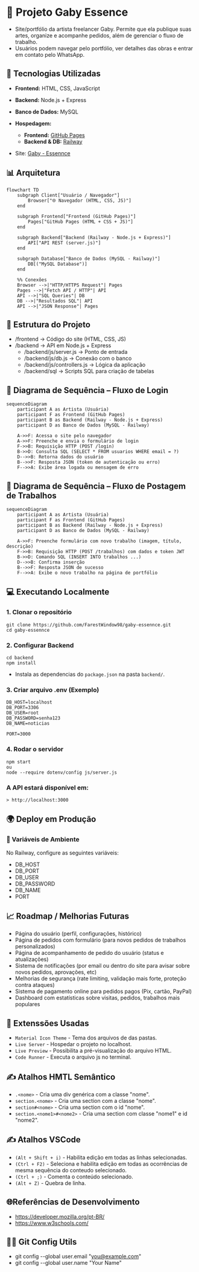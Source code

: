 # 🎨 Projeto Gaby Essence  

- Site/portfólio da artista freelancer Gaby. Permite que ela publique suas artes, organize e acompanhe pedidos, além de gerenciar o fluxo de trabalho.  
- Usuários podem navegar pelo portfólio, ver detalhes das obras e entrar em contato pelo WhatsApp.
 
## 🚀 Tecnologias Utilizadas
- **Frontend:** HTML, CSS, JavaScript  
- **Backend:** Node.js + Express  
- **Banco de Dados:** MySQL  
- **Hospedagem:**  
  - **Frontend:** [GitHub Pages](https://seu-usuario.github.io/seu-repo/)  
  - **Backend & DB:** [Railway](https://seu-backend.up.railway.app) 
    
- Site: [Gaby - Essennce](https://farestwindow98.github.io/gaby-essennce/frontend/html/index.html)


## 📊 Arquitetura

```mermaid
flowchart TD
    subgraph Client["Usuário / Navegador"]
        Browser["🌐 Navegador (HTML, CSS, JS)"]
    end

    subgraph Frontend["Frontend (GitHub Pages)"]
        Pages["GitHub Pages (HTML + CSS + JS)"]
    end

    subgraph Backend["Backend (Railway - Node.js + Express)"]
        API["API REST (server.js)"]
    end

    subgraph Database["Banco de Dados (MySQL - Railway)"]
        DB[("MySQL Database")]
    end

    %% Conexões
    Browser -->|"HTTP/HTTPS Request"| Pages
    Pages -->|"Fetch API / HTTP"| API
    API -->|"SQL Queries"| DB
    DB -->|"Resultados SQL"| API
    API -->|"JSON Response"| Pages
```

## 📂 Estrutura do Projeto
- /frontend → Código do site (HTML, CSS, JS)
- /backend → API em Node.js + Express
    - /backend/js/server.js → Ponto de entrada
    - /backend/js/db.js → Conexão com o banco
    - /backend/js/controllers.js → Lógica da aplicação
    - /backend/sql → Scripts SQL para criação de tabelas

## 🔐 Diagrama de Sequência – Fluxo de Login
```mermaid
sequenceDiagram
    participant A as Artista (Usuária)
    participant F as Frontend (GitHub Pages)
    participant B as Backend (Railway - Node.js + Express)
    participant D as Banco de Dados (MySQL - Railway)

    A->>F: Acessa o site pelo navegador
    A->>F: Preenche e envia o formulário de login
    F->>B: Requisição HTTP (POST /login)
    B->>D: Consulta SQL (SELECT * FROM usuarios WHERE email = ?)
    D-->>B: Retorna dados do usuário
    B-->>F: Resposta JSON (token de autenticação ou erro)
    F-->>A: Exibe área logada ou mensagem de erro
```
## 🎨 Diagrama de Sequência – Fluxo de Postagem de Trabalhos
```mermaid
sequenceDiagram
    participant A as Artista (Usuária)
    participant F as Frontend (GitHub Pages)
    participant B as Backend (Railway - Node.js + Express)
    participant D as Banco de Dados (MySQL - Railway)

    A->>F: Preenche formulário com novo trabalho (imagem, título, descrição)
    F->>B: Requisição HTTP (POST /trabalhos) com dados e token JWT
    B->>D: Comando SQL (INSERT INTO trabalhos ...)
    D-->>B: Confirma inserção
    B-->>F: Resposta JSON de sucesso
    F-->>A: Exibe o novo trabalho na página de portfólio

```
## 💻 Executando Localmente

### 1. Clonar o repositório
```
git clone https://github.com/FarestWindow98/gaby-essennce.git
cd gaby-essennce

```
### 2. Configurar Backend
```
cd backend
npm install
```

- Instala as dependencias do `package.json` na pasta `backend/`.
### 3. Criar arquivo .env (Exemplo)

```
DB_HOST=localhost
DB_PORT=3306
DB_USER=root
DB_PASSWORD=senha123
DB_NAME=noticias

PORT=3000
```

### 4. Rodar o servidor

```
npm start
ou
node --require dotenv/config js/server.js
```
### A API estará disponível em:

    > http://localhost:3000


## 🌍 Deploy em Produção

### 🔑 Variáveis de Ambiente

No Railway, configure as seguintes variáveis:

- DB_HOST
- DB_PORT
- DB_USER
- DB_PASSWORD
- DB_NAME
- PORT

## 📈 Roadmap / Melhorias Futuras

- Página do usuário (perfil, configurações, histórico)
- Página de pedidos com formulário (para novos pedidos de trabalhos personalizados)
- Página de acompanhamento de pedido do usuário (status e atualizações)
- Sistema de notificações (por email ou dentro do site para avisar sobre novos pedidos, aprovações, etc)
- Melhorias de segurança (rate limiting, validação mais forte, proteção contra ataques)
- Sistema de pagamento online para pedidos pagos (Pix, cartão, PayPal)
- Dashboard com estatísticas sobre visitas, pedidos, trabalhos mais populares


## 🧩 Extenssões Usadas

- `Material Icon Theme` - Tema dos arquivos de das pastas.
- `Live Server` - Hospedar o projeto no localhost.
- `Live Preview` - Possibilita a pré-visualização do arquivo HTML.
- `Code Runner` - Executa o arquivo js no terminal.

## ✍️ Atalhos HMTL Semântico

- `.<nome>` - Cria uma div genérica com a classe "nome".
- `section.<nome>` - Cria uma section com a classe "nome".
- `section#<nome>` - Cria uma section com o id "nome".
- `section.<nome1>#<nome2>` - Cria uma section com classe "nome1" e id "nome2".

## ✍️ Atalhos VSCode

- `(Alt + Shift + i)` - Habilita edição em todas as linhas selecionadas.
- `(Ctrl + F2)` - Seleciona e habilita edição em todas as ocorrências de mesma sequência do conteudo selecionado.
- `(Ctrl + ;)` - Comenta o conteúdo selecionado.
- `(Alt + Z)` - Quebra de linha.

## 🌐Referências de Desenvolvimento

- https://developer.mozilla.org/pt-BR/
- https://www.w3schools.com/

## 🔧🐙 Git Config Utils

- git config --global user.email "you@example.com"
- git config --global user.name "Your Name"



